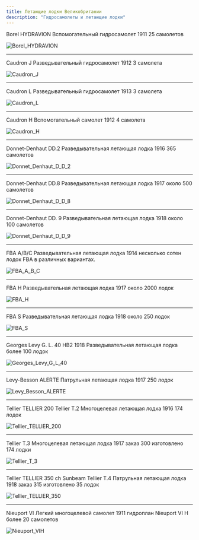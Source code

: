 ```yaml
---
title: Летающие лодки Великобритании
description: "Гидросамолеты и летающие лодки"
---
```


Borel HYDRAVION Вспомогательный гидросамолет 1911 25 самолетов

![Borel_HYDRAVION](Borel_HYDRAVION.jpg "Borel HYDRAVION")

---

Caudron J Разведывательный гидросамолет 1912 3 самолета

![Caudron_J](Caudron_J.jpg "Caudron J")

---

Caudron L Разведывательный гидросамолет 1913 3 самолета

![Caudron_L](Caudron_L.jpg "Caudron L")

---

Caudron H Вспомогательный самолет 1912 4 самолета

![Caudron_H](Caudron_H.jpg "Caudron H")

---

Donnet-Denhaut DD.2 Разведывательная летающая лодка 1916 365 самолетов

![Donnet_Denhaut_D_D_2](Donnet_Denhaut_D_D_2.jpg "Donnet Denhaut DD 2")

---

Donnet-Denhaut DD.8 Разведывательная летающая лодка 1917 около 500 самолетов

![Donnet_Denhaut_D_D_8](Donnet_Denhaut_D_D_8.jpg "Donnet Denhaut DD 8")

---

Donnet-Denhaut DD. 9 Разведывательная летающая лодка 1918 около 100 самолетов

![Donnet_Denhaut_D_D_9](Donnet_Denhaut_D_D_9.jpg "Donnet Denhaut DD 9")

---

FBA A/B/C Разведывательная летающая лодка 1914 несколько сотен лодок FBA в различных вариантах.

![FBA_A_B_C](FBA_A_B_C.jpg "FBA A\B\C")

---

FBA H Разведывательная летающая лодка 1917 около 2000 лодок

![FBA_H](FBA_H.jpg "FBA H")

---

FBA S Разведывательная летающая лодка 1918 около 250 лодок

![FBA_S](FBA_S.jpg "FBA S")

---

Georges Levy G. L. 40 HB2 1918 Разведывательная летающая лодка более 100 лодок

![Georges_Levy_G_L_40](Georges_Levy_G_L_40.jpg "Georges Levy GL 40")

---

Levy-Besson ALERTE Патрульная летающая лодка 1917 250 лодок

![Levy_Besson_ALERTE](Levy_Besson_ALERTE.jpg "Levy Besson ALERTE")

---

Tellier TELLIER 200 Tellier T.2 Многоцелевая летающая лодка 1916 174 лодок

![Tellier_TELLIER_200](Tellier_TELLIER_200.jpg "Tellier TELLIER 200")

---

Tellier T.3 Многоцелевая летающая лодка 1917 заказ 300 изготовлено 174 лодки

![Tellier_T_3](Tellier_T_3.jpg "Tellier T 3")

---

Tellier TELLIER 350 ch Sunbeam Tellier T.4 Патрульная летающая лодка 1918 заказ 315 изготовлено 35 лодок

![Tellier_TELLIER_350](Tellier_TELLIER_350.jpg "Tellier TELLIER 350")

---

Nieuport VI Легкий многоцелевой самолет 1911 гидроплан Nieuport VI H более 20 самолетов

![Nieuport_VIH](Nieuport_VIH.jpg "Nieuport VI H")
